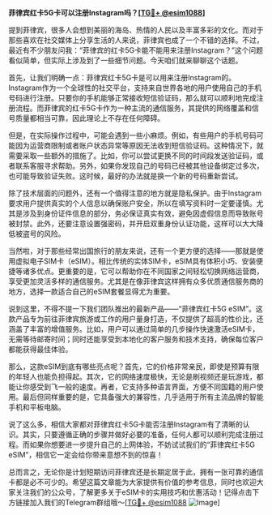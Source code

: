 **菲律宾红卡5G卡可以注册Instagram吗？[[TG💪+ @esim1088](https://t.me/s/esim1088)]**

提到菲律宾，很多人会想到美丽的海岛、热情的人民以及丰富多彩的文化。而对于那些喜欢在社交媒体上分享生活的人来说，菲律宾也成了一个不错的选择。不过，最近有不少朋友问我：“菲律宾的红卡5G卡能不能用来注册Instagram？”这个问题看似简单，但实际上涉及到了一些细节问题。今天咱们就来聊聊这个话题。

首先，让我们明确一点：菲律宾红卡5G卡是可以用来注册Instagram的。Instagram作为一个全球性的社交平台，支持来自世界各地的用户使用自己的手机号码进行注册。只要你的手机能够正常接收短信验证码，那么就可以顺利地完成注册流程。而菲律宾的红卡5G卡作为一种主流的通信服务，其提供的网络覆盖和信号质量都相当可靠，因此理论上不存在任何障碍。

但是，在实际操作过程中，可能会遇到一些小麻烦。例如，有些用户的手机号码可能因为运营商限制或者账户状态异常等原因无法收到短信验证码。这种情况下，就需要采取一些额外的措施了。比如，你可以尝试更换不同的时间段发送验证码，或者联系客服寻求帮助。另外，如果你发现自己的号码已经被其他设备绑定过多次，也可能导致验证失败。这时候，最好的办法就是换一个新的号码重新尝试。

除了技术层面的问题外，还有一个值得注意的地方就是隐私保护。由于Instagram要求用户提供真实的个人信息以确保账户安全，所以在填写资料时一定要谨慎。尤其是涉及到身份证件信息的部分，务必保证真实有效，避免因虚假信息而导致账号被封禁。此外，还要注意设置强密码，并开启双重身份认证功能，这样可以大大降低被盗号的风险。

当然啦，对于那些经常出国旅行的朋友来说，还有一个更方便的选择——那就是使用虚拟电子SIM卡（eSIM）。相比传统的实体SIM卡，eSIM具有体积小巧、安装便捷等诸多优点。更重要的是，它可以帮助你在不同国家之间轻松切换网络运营商，享受更加灵活多样的通信服务。尤其是在像菲律宾这样拥有众多优质通信服务商的地方，选择一款适合自己的eSIM套餐显得尤为重要。

说到这里，不得不提一下我们团队推出的最新产品——“菲律宾红卡5G eSIM”。这款产品专为前往菲律宾旅游或工作的用户量身打造，不仅提供了超高的性价比，还涵盖了丰富的增值服务。比如，用户可以通过简单的几步操作快速激活eSIM卡，无需等待邮寄时间；同时还能享受到本地化的客户服务和技术支持，确保每位客户都能获得最佳体验。

那么，这款eSIM到底有哪些亮点呢？首先，它的价格非常亲民，即使是预算有限的年轻人也能负担得起。其次，它的网络速度极快，无论是刷视频还是玩游戏，都能让你感受到飞一般的速度。再者，它支持多种语言界面，方便不同国籍的用户使用。最后但同样重要的是，它具备强大的兼容性，几乎适用于所有主流品牌的智能手机和平板电脑。

说了这么多，相信大家都对菲律宾红卡5G卡能否注册Instagram有了清晰的认识。其实，只要遵循正确的步骤并做好必要的准备，任何人都可以顺利完成注册过程。而如果你想要进一步提升自己的上网体验，不妨试试我们的“菲律宾红卡5G eSIM”，相信它一定会给你带来意想不到的惊喜！

总而言之，无论你是计划短期访问菲律宾还是长期定居于此，拥有一张可靠的通信卡都是必不可少的。希望这篇文章能为大家提供有价值的参考信息，同时也欢迎大家关注我们的公众号，了解更多关于eSIM卡的实用技巧和优惠活动！记得点击下方链接加入我们的Telegram群组哦～[[TG💪+ @esim1088](https://t.me/s/esim1088) ![Image](https://i.postimg.cc/4NQfJmqS/Snipaste-2025-05-13-00-14-12.png)]